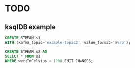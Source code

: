 # TODO

## ksqlDB example

```sql
CREATE STREAM s1 
WITH (kafka_topic='example-topic2', value_format='avro');
```

```sql
CREATE STREAM s2 AS
SELECT * FROM s1
WHERE wertInCelsius > 1200 EMIT CHANGES;
```
